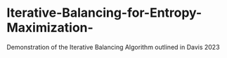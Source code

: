 # Iterative-Balancing-for-Entropy-Maximization-
Demonstration of the Iterative Balancing Algorithm outlined in Davis 2023
